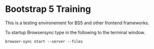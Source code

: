 # Bootstrap 5 Training

This is a testing environement for BS5 and other frontend frameworks. 

To startup Browsersync type in the following to the terminal window. 

`browser-sync start --server --files`
